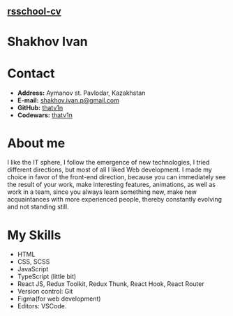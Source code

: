 ## [rsschool-cv](rsccool-cv)


# Shakhov Ivan

# Contact 

* **Address:** Aymanov st. Pavlodar, Kazakhstan
* **E-mail:** [shakhov.ivan.p@gmail.com](shakhov.ivan.p@gmail.com)
* **GitHub:** [thatv1n](https://github.com/thatv1n)
* **Codewars:** [thatv1n](https://www.codewars.com/users/thatv1n)


# About me

I like the IT sphere, I follow the emergence of new technologies, I tried different directions, but most of
all I liked Web development. I made my choice in favor of the front-end direction, because you can
immediately see the result of your work, make interesting features, animations, as well as work in a
team, since you always learn something new, make new acquaintances with more experienced people,
thereby constantly evolving and not standing still.

# My Skills

* HTML
* CSS, SCSS 
* JavaScript
* TypeScript (little bit)
* React JS, Redux Toolkit, Redux Thunk, React Hook, React Router
* Version control: Git 
* Figma(for web development)
* Editors: VSCode.
